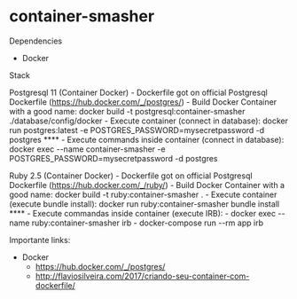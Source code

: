 # container-smasher

Dependencies

- Docker

Stack

Postgresql 11 (Container Docker)
    - Dockerfile got on official Postgresql Dockerfile (https://hub.docker.com/_/postgres/)
    - Build Docker Container with a good name: docker build -t postgresql:container-smasher ./database/config/docker
    - Execute container (connect in database): docker run postgres:latest -e POSTGRES_PASSWORD=mysecretpassword -d postgres
    **** - Execute commands inside container (connect in database): docker exec --name container-smasher -e POSTGRES_PASSWORD=mysecretpassword -d postgres

Ruby 2.5 (Container Docker)
    - Dockerfile got on official Postgresql Dockerfile (https://hub.docker.com/_/ruby/)
    - Build Docker Container with a good name: docker build -t ruby:container-smasher .
    - Execute container (execute bundle install): docker run ruby:container-smasher bundle install
    **** - Execute commandas inside container (execute IRB):
        - docker exec --name ruby:container-smasher irb
        - docker-compose run --rm app irb

Importante links:
- Docker
    - https://hub.docker.com/_/postgres/
    - http://flaviosilveira.com/2017/criando-seu-container-com-dockerfile/
